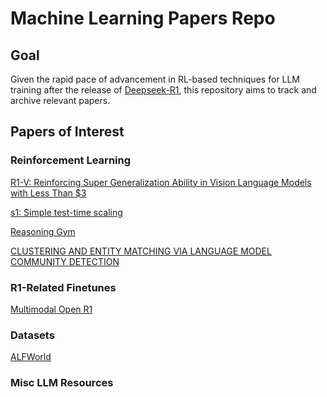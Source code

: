 # Machine Learning Papers Repo

## Goal

Given the rapid pace of advancement in RL-based techniques for LLM training after the release of [Deepseek-R1](https://arxiv.org/pdf/2501.12948), this repository aims to track and archive relevant papers.

<!-- ## Archive structure

The `archive` folder will contain downloaded archives of papers and repositories, whose relative paths are linked on the `README.md`. The `archive/` path contains folders separating the topics based on their central topics. For example, the `archive/RL/` directory contains individual subfolders for each paper.  -->

## Papers of Interest

### Reinforcement Learning

[R1-V: Reinforcing Super Generalization Ability in Vision Language Models with Less Than $3](https://github.com/Deep-Agent/R1-V?)

[s1: Simple test-time scaling](https://github.com/simplescaling/s1)

[Reasoning Gym](https://github.com/open-thought/reasoning-gym)

[CLUSTERING AND ENTITY MATCHING VIA LANGUAGE MODEL COMMUNITY DETECTION](https://openreview.net/pdf?id=NgMbGDCmAM)

### R1-Related Finetunes

[Multimodal Open R1](https://github.com/EvolvingLMMs-Lab/open-r1-multimodal)

### Datasets 

[ALFWorld](https://github.com/alfworld/alfworld)

### Misc LLM Resources